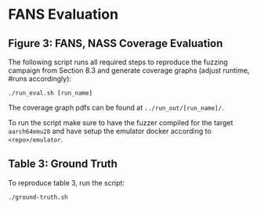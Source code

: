# FANS Evaluation

## Figure 3: FANS, NASS Coverage Evaluation

The following script runs all required steps to reproduce the fuzzing campaign from Section 8.3 and generate coverage graphs (adjust runtime, #runs accordingly):

```
./run_eval.sh [run_name] 
```

The coverage graph pdfs can be found at `../run_out/[run_name]/`.

To run the script make sure to have the fuzzer compiled for the target `aarch64emu28` and have setup the emulator docker according to `<repo>/emulator`.

## Table 3: Ground Truth 

To reproduce table 3, run the script:
```
./ground-truth.sh
```

